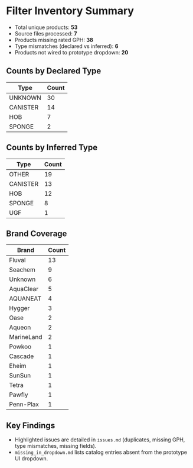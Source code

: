 # Filter Inventory Summary

- Total unique products: **53**
- Source files processed: **7**
- Products missing rated GPH: **38**
- Type mismatches (declared vs inferred): **6**
- Products not wired to prototype dropdown: **20**

## Counts by Declared Type
| Type | Count |
| --- | --- |
| UNKNOWN | 30 |
| CANISTER | 14 |
| HOB | 7 |
| SPONGE | 2 |


## Counts by Inferred Type
| Type | Count |
| --- | --- |
| OTHER | 19 |
| CANISTER | 13 |
| HOB | 12 |
| SPONGE | 8 |
| UGF | 1 |


## Brand Coverage
| Brand | Count |
| --- | --- |
| Fluval | 13 |
| Seachem | 9 |
| Unknown | 6 |
| AquaClear | 5 |
| AQUANEAT | 4 |
| Hygger | 3 |
| Oase | 2 |
| Aqueon | 2 |
| MarineLand | 2 |
| Powkoo | 1 |
| Cascade | 1 |
| Eheim | 1 |
| SunSun | 1 |
| Tetra | 1 |
| Pawfly | 1 |
| Penn-Plax | 1 |


## Key Findings
- Highlighted issues are detailed in `issues.md` (duplicates, missing GPH, type mismatches, missing fields).
- `missing_in_dropdown.md` lists catalog entries absent from the prototype UI dropdown.

